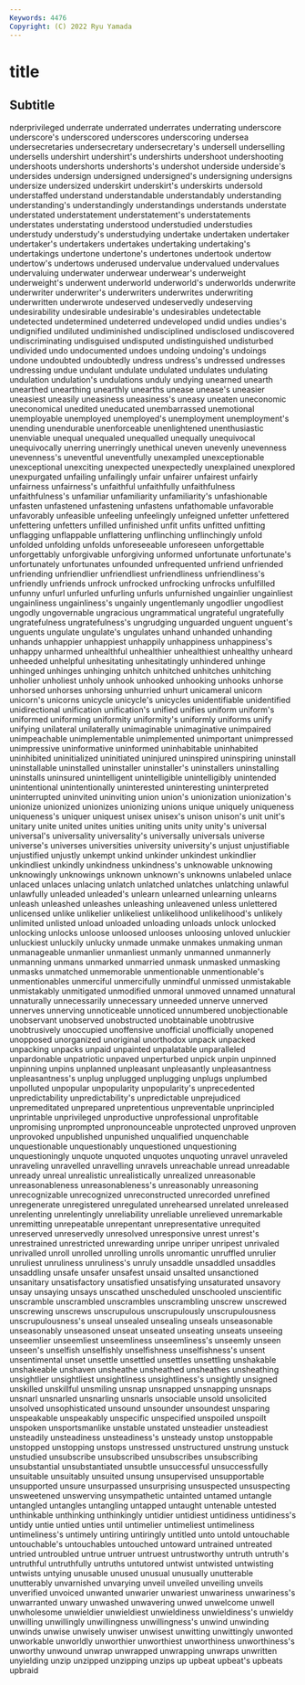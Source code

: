 ```yaml
---
Keywords: 4476
Copyright: (C) 2022 Ryu Yamada
---
```



# title

## Subtitle
nderprivileged underrate underrated underrates underrating underscore underscore's underscored underscores
underscoring undersea undersecretaries undersecretary undersecretary's undersell underselling undersells undershirt undershirt's
undershirts undershoot undershooting undershoots undershorts undershorts's undershot underside underside's undersides
undersign undersigned undersigned's undersigning undersigns undersize undersized underskirt underskirt's underskirts
undersold understaffed understand understandable understandably understanding understanding's understandingly understandings understands
understate understated understatement understatement's understatements understates understating understood understudied understudies
understudy understudy's understudying undertake undertaken undertaker undertaker's undertakers undertakes undertaking
undertaking's undertakings undertone undertone's undertones undertook undertow undertow's undertows underused
undervalue undervalued undervalues undervaluing underwater underwear underwear's underweight underweight's underwent
underworld underworld's underworlds underwrite underwriter underwriter's underwriters underwrites underwriting underwritten
underwrote undeserved undeservedly undeserving undesirability undesirable undesirable's undesirables undetectable undetected
undetermined undeterred undeveloped undid undies undies's undignified undiluted undiminished undisciplined
undisclosed undiscovered undiscriminating undisguised undisputed undistinguished undisturbed undivided undo undocumented
undoes undoing undoing's undoings undone undoubted undoubtedly undress undress's undressed
undresses undressing undue undulant undulate undulated undulates undulating undulation undulation's
undulations unduly undying unearned unearth unearthed unearthing unearthly unearths unease
unease's uneasier uneasiest uneasily uneasiness uneasiness's uneasy uneaten uneconomic uneconomical
unedited uneducated unembarrassed unemotional unemployable unemployed unemployed's unemployment unemployment's unending
unendurable unenforceable unenlightened unenthusiastic unenviable unequal unequaled unequalled unequally unequivocal
unequivocally unerring unerringly unethical uneven unevenly unevenness unevenness's uneventful uneventfully
unexampled unexceptionable unexceptional unexciting unexpected unexpectedly unexplained unexplored unexpurgated unfailing
unfailingly unfair unfairer unfairest unfairly unfairness unfairness's unfaithful unfaithfully unfaithfulness
unfaithfulness's unfamiliar unfamiliarity unfamiliarity's unfashionable unfasten unfastened unfastening unfastens unfathomable
unfavorable unfavorably unfeasible unfeeling unfeelingly unfeigned unfetter unfettered unfettering unfetters
unfilled unfinished unfit unfits unfitted unfitting unflagging unflappable unflattering unflinching
unflinchingly unfold unfolded unfolding unfolds unforeseeable unforeseen unforgettable unforgettably unforgivable
unforgiving unformed unfortunate unfortunate's unfortunately unfortunates unfounded unfrequented unfriend unfriended
unfriending unfriendlier unfriendliest unfriendliness unfriendliness's unfriendly unfriends unfrock unfrocked unfrocking
unfrocks unfulfilled unfunny unfurl unfurled unfurling unfurls unfurnished ungainlier ungainliest
ungainliness ungainliness's ungainly ungentlemanly ungodlier ungodliest ungodly ungovernable ungracious ungrammatical
ungrateful ungratefully ungratefulness ungratefulness's ungrudging unguarded unguent unguent's unguents ungulate
ungulate's ungulates unhand unhanded unhanding unhands unhappier unhappiest unhappily unhappiness
unhappiness's unhappy unharmed unhealthful unhealthier unhealthiest unhealthy unheard unheeded unhelpful
unhesitating unhesitatingly unhindered unhinge unhinged unhinges unhinging unhitch unhitched unhitches
unhitching unholier unholiest unholy unhook unhooked unhooking unhooks unhorse unhorsed
unhorses unhorsing unhurried unhurt unicameral unicorn unicorn's unicorns unicycle unicycle's
unicycles unidentifiable unidentified unidirectional unification unification's unified unifies uniform uniform's
uniformed uniforming uniformity uniformity's uniformly uniforms unify unifying unilateral unilaterally
unimaginable unimaginative unimpaired unimpeachable unimplementable unimplemented unimportant unimpressed unimpressive uninformative
uninformed uninhabitable uninhabited uninhibited uninitialized uninitiated uninjured uninspired uninspiring uninstall
uninstallable uninstalled uninstaller uninstaller's uninstallers uninstalling uninstalls uninsured unintelligent unintelligible
unintelligibly unintended unintentional unintentionally uninterested uninteresting uninterpreted uninterrupted uninvited uninviting
union union's unionization unionization's unionize unionized unionizes unionizing unions unique
uniquely uniqueness uniqueness's uniquer uniquest unisex unisex's unison unison's unit
unit's unitary unite united unites unities uniting units unity unity's
universal universal's universality universality's universally universals universe universe's universes universities
university university's unjust unjustifiable unjustified unjustly unkempt unkind unkinder unkindest
unkindlier unkindliest unkindly unkindness unkindness's unknowable unknowing unknowingly unknowings unknown
unknown's unknowns unlabeled unlace unlaced unlaces unlacing unlatch unlatched unlatches
unlatching unlawful unlawfully unleaded unleaded's unlearn unlearned unlearning unlearns unleash
unleashed unleashes unleashing unleavened unless unlettered unlicensed unlike unlikelier unlikeliest
unlikelihood unlikelihood's unlikely unlimited unlisted unload unloaded unloading unloads unlock
unlocked unlocking unlocks unloose unloosed unlooses unloosing unloved unluckier unluckiest
unluckily unlucky unmade unmake unmakes unmaking unman unmanageable unmanlier unmanliest
unmanly unmanned unmannerly unmanning unmans unmarked unmarried unmask unmasked unmasking
unmasks unmatched unmemorable unmentionable unmentionable's unmentionables unmerciful unmercifully unmindful unmissed
unmistakable unmistakably unmitigated unmodified unmoral unmoved unnamed unnatural unnaturally unnecessarily
unnecessary unneeded unnerve unnerved unnerves unnerving unnoticeable unnoticed unnumbered unobjectionable
unobservant unobserved unobstructed unobtainable unobtrusive unobtrusively unoccupied unoffensive unofficial unofficially
unopened unopposed unorganized unoriginal unorthodox unpack unpacked unpacking unpacks unpaid
unpainted unpalatable unparalleled unpardonable unpatriotic unpaved unperturbed unpick unpin unpinned
unpinning unpins unplanned unpleasant unpleasantly unpleasantness unpleasantness's unplug unplugged unplugging
unplugs unplumbed unpolluted unpopular unpopularity unpopularity's unprecedented unpredictability unpredictability's unpredictable
unprejudiced unpremeditated unprepared unpretentious unpreventable unprincipled unprintable unprivileged unproductive unprofessional
unprofitable unpromising unprompted unpronounceable unprotected unproved unproven unprovoked unpublished unpunished
unqualified unquenchable unquestionable unquestionably unquestioned unquestioning unquestioningly unquote unquoted unquotes
unquoting unravel unraveled unraveling unravelled unravelling unravels unreachable unread unreadable
unready unreal unrealistic unrealistically unrealized unreasonable unreasonableness unreasonableness's unreasonably unreasoning
unrecognizable unrecognized unreconstructed unrecorded unrefined unregenerate unregistered unregulated unrehearsed unrelated
unreleased unrelenting unrelentingly unreliability unreliable unrelieved unremarkable unremitting unrepeatable unrepentant
unrepresentative unrequited unreserved unreservedly unresolved unresponsive unrest unrest's unrestrained unrestricted
unrewarding unripe unriper unripest unrivaled unrivalled unroll unrolled unrolling unrolls
unromantic unruffled unrulier unruliest unruliness unruliness's unruly unsaddle unsaddled unsaddles
unsaddling unsafe unsafer unsafest unsaid unsalted unsanctioned unsanitary unsatisfactory unsatisfied
unsatisfying unsaturated unsavory unsay unsaying unsays unscathed unscheduled unschooled unscientific
unscramble unscrambled unscrambles unscrambling unscrew unscrewed unscrewing unscrews unscrupulous unscrupulously
unscrupulousness unscrupulousness's unseal unsealed unsealing unseals unseasonable unseasonably unseasoned unseat
unseated unseating unseats unseeing unseemlier unseemliest unseemliness unseemliness's unseemly unseen
unseen's unselfish unselfishly unselfishness unselfishness's unsent unsentimental unset unsettle unsettled
unsettles unsettling unshakable unshakeable unshaven unsheathe unsheathed unsheathes unsheathing unsightlier
unsightliest unsightliness unsightliness's unsightly unsigned unskilled unskillful unsmiling unsnap unsnapped
unsnapping unsnaps unsnarl unsnarled unsnarling unsnarls unsociable unsold unsolicited unsolved
unsophisticated unsound unsounder unsoundest unsparing unspeakable unspeakably unspecific unspecified unspoiled
unspoilt unspoken unsportsmanlike unstable unstated unsteadier unsteadiest unsteadily unsteadiness unsteadiness's
unsteady unstop unstoppable unstopped unstopping unstops unstressed unstructured unstrung unstuck
unstudied unsubscribe unsubscribed unsubscribes unsubscribing unsubstantial unsubstantiated unsubtle unsuccessful unsuccessfully
unsuitable unsuitably unsuited unsung unsupervised unsupportable unsupported unsure unsurpassed unsurprising
unsuspected unsuspecting unsweetened unswerving unsympathetic untainted untamed untangle untangled untangles
untangling untapped untaught untenable untested unthinkable unthinking unthinkingly untidier untidiest
untidiness untidiness's untidy untie untied unties until untimelier untimeliest untimeliness
untimeliness's untimely untiring untiringly untitled unto untold untouchable untouchable's untouchables
untouched untoward untrained untreated untried untroubled untrue untruer untruest untrustworthy
untruth untruth's untruthful untruthfully untruths untutored untwist untwisted untwisting untwists
untying unusable unused unusual unusually unutterable unutterably unvarnished unvarying unveil
unveiled unveiling unveils unverified unvoiced unwanted unwarier unwariest unwariness unwariness's
unwarranted unwary unwashed unwavering unwed unwelcome unwell unwholesome unwieldier unwieldiest
unwieldiness unwieldiness's unwieldy unwilling unwillingly unwillingness unwillingness's unwind unwinding unwinds
unwise unwisely unwiser unwisest unwitting unwittingly unwonted unworkable unworldly unworthier
unworthiest unworthiness unworthiness's unworthy unwound unwrap unwrapped unwrapping unwraps unwritten
unyielding unzip unzipped unzipping unzips up upbeat upbeat's upbeats upbraid
